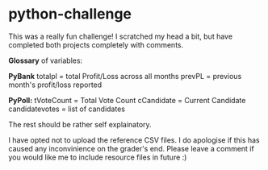 # python-challenge
This was a really fun challenge! I scratched my head a bit, but have completed both projects completely with comments.


**Glossary** of variables:


**PyBank** 
totalpl = total Profit/Loss across all months
prevPL = previous month's profit/loss reported


**PyPoll:**
tVoteCount = Total Vote Count
cCandidate = Current Candidate
candidatevotes = list of candidates


The rest should be rather self explainatory.


I have opted not to upload the reference CSV files. I do apologise if this has caused any inconvinience on the grader's end. Please leave a comment if you would like me to include resource files in future :)
